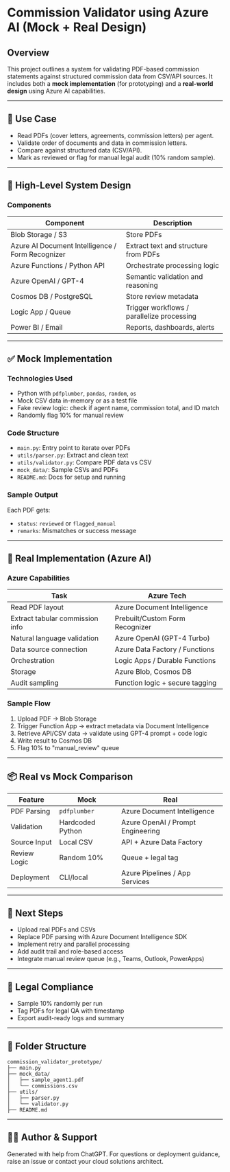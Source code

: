 # Commission Validator using Azure AI (Mock + Real Design)

## Overview
This project outlines a system for validating PDF-based commission statements against structured commission data from CSV/API sources. It includes both a **mock implementation** (for prototyping) and a **real-world design** using Azure AI capabilities.

---

## 🔧 Use Case

- Read PDFs (cover letters, agreements, commission letters) per agent.
- Validate order of documents and data in commission letters.
- Compare against structured data (CSV/API).
- Mark as reviewed or flag for manual legal audit (10% random sample).

---

## 🧱 High-Level System Design

### Components

| Component               | Description |
|------------------------|-------------|
| Blob Storage / S3      | Store PDFs |
| Azure AI Document Intelligence / Form Recognizer | Extract text and structure from PDFs |
| Azure Functions / Python API | Orchestrate processing logic |
| Azure OpenAI / GPT-4 | Semantic validation and reasoning |
| Cosmos DB / PostgreSQL | Store review metadata |
| Logic App / Queue      | Trigger workflows / parallelize processing |
| Power BI / Email       | Reports, dashboards, alerts |

---

## ✅ Mock Implementation

### Technologies Used

- Python with `pdfplumber`, `pandas`, `random`, `os`
- Mock CSV data in-memory or as a test file
- Fake review logic: check if agent name, commission total, and ID match
- Randomly flag 10% for manual review

### Code Structure

- `main.py`: Entry point to iterate over PDFs
- `utils/parser.py`: Extract and clean text
- `utils/validator.py`: Compare PDF data vs CSV
- `mock_data/`: Sample CSVs and PDFs
- `README.md`: Docs for setup and running

### Sample Output

Each PDF gets:
- `status`: `reviewed` or `flagged_manual`
- `remarks`: Mismatches or success message

---

## 🤖 Real Implementation (Azure AI)

### Azure Capabilities

| Task | Azure Tech |
|------|------------|
| Read PDF layout | Azure Document Intelligence |
| Extract tabular commission info | Prebuilt/Custom Form Recognizer |
| Natural language validation | Azure OpenAI (GPT-4 Turbo) |
| Data source connection | Azure Data Factory / Functions |
| Orchestration | Logic Apps / Durable Functions |
| Storage | Azure Blob, Cosmos DB |
| Audit sampling | Function logic + secure tagging |

### Sample Flow

1. Upload PDF → Blob Storage
2. Trigger Function App → extract metadata via Document Intelligence
3. Retrieve API/CSV data → validate using GPT-4 prompt + code logic
4. Write result to Cosmos DB
5. Flag 10% to "manual_review" queue

---

## 📦 Real vs Mock Comparison

| Feature | Mock | Real |
|--------|------|------|
| PDF Parsing | `pdfplumber` | Azure Document Intelligence |
| Validation | Hardcoded Python | Azure OpenAI / Prompt Engineering |
| Source Input | Local CSV | API + Azure Data Factory |
| Review Logic | Random 10% | Queue + legal tag |
| Deployment | CLI/local | Azure Pipelines / App Services |

---

## 🧪 Next Steps

- Upload real PDFs and CSVs
- Replace PDF parsing with Azure Document Intelligence SDK
- Implement retry and parallel processing
- Add audit trail and role-based access
- Integrate manual review queue (e.g., Teams, Outlook, PowerApps)

---

## 🧾 Legal Compliance

- Sample 10% randomly per run
- Tag PDFs for legal QA with timestamp
- Export audit-ready logs and summary

---

## 📁 Folder Structure

```
commission_validator_prototype/
├── main.py
├── mock_data/
│   ├── sample_agent1.pdf
│   └── commissions.csv
├── utils/
│   ├── parser.py
│   └── validator.py
├── README.md
```

---

## 👨‍💻 Author & Support

Generated with help from ChatGPT. For questions or deployment guidance, raise an issue or contact your cloud solutions architect.
